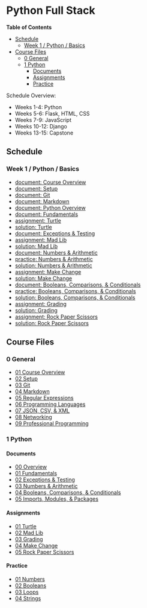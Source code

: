 # Python Full Stack


**Table of Contents**
- [Schedule](#schedule)
  - [Week 1 / Python / Basics](#week-1--python--basics)
- [Course Files](#course-files)
  - [0 General](#0-general)
  - [1 Python](#1-python)
    - [Documents](#documents)
    - [Assignments](#assignments)
    - [Practice](#practice)



Schedule Overview:
- Weeks 1-4: Python
- Weeks 5-6: Flask, HTML, CSS
- Weeks 7-9: JavaScript
- Weeks 10-12: Django
- Weeks 13-15: Capstone


## Schedule

### Week 1 / Python / Basics
- [document:   Course Overview](0%20General/01%20Course%20Overview.md)
- [document:   Setup](0%20General/02%20Setup.md)
- [document:   Git](0%20General/03%20Git.md)
- [document:   Markdown](0%20General/04%20Markdown.md)
- [document:   Python Overview](1%20Python/docs/00%20Python%20Overview.md)
- [document:   Fundamentals](1%20Python/docs/01%20Fundamentals.md)
- [assignment: Turtle](1%20Python/labs/01%20Turtle.md)
- [solution:   Turtle](Code/Matthew/lab01_turtle.py)
- [document:   Exceptions & Testing](1%20Python/docs/02%20Exceptions%20&%20Testing.md)
- [assignment: Mad Lib](1%20Python/labs/02%20Mad%20Lib.md)
- [solution:   Mad Lib](Code/Matthew/lab02_mad_lib.py)
- [document:   Numbers & Arithmetic](1%20Python/docs/03%20Numbers%20&%20Arithmetic.md)
- [practice:   Numbers & Arithmetic](1%20Python/practice/01_numbers.py)
- [solution:   Numbers & Arithmetic](Code/Matthew/01_numbers.py)
- [assignment: Make Change](1%20Python/labs/02%20Make%20Change.md)
- [solution:   Make Change](Code/Matthew/lab04_make_change.py)
- [document:   Booleans, Comparisons, & Conditionals](1%20Python/docs/04%20Booleans,%20Comparisons,%20&%20Conditionals.md)
- [practice:   Booleans, Comparisons, & Conditionals](1%20Python/practice/02_booleans.py)
- [solution:   Booleans, Comparisons, & Conditionals](Code/Matthew/02_booleans.py)
- [assignment: Grading](1%20Python/labs/03%20Grading.md)
- [solution:   Grading](Code/Matthew/lab03_grading.py)
- [assignment: Rock Paper Scissors](1%20Python/labs/05%20Rock%20Paper%20Scissors.md)
- [solution:   Rock Paper Scissors](Code/Matthew/lab05_rock_paper_scissors.py)

<!--
- document:   Imports, Modules, & Packages 🟠
- document:   Random 🟠
- assignment: Magic 8 Ball 🟡
- solution:   Magic 8 Ball 🟡
-->


## Course Files

### 0 General

- [01 Course Overview](0%20General/01%20Course%20Overview.md)
- [02 Setup](0%20General/02%20Setup.md)
- [03 Git](0%20General/03%20Git.md)
- [04 Markdown](0%20General/04%20Markdown.md)
- [05 Regular Expressions](0%20General/05%20Regular%20Expressions.md)
- [06 Programming Languages](0%20General/06%20Programming%20Languages.md)
- [07 JSON, CSV, & XML](0%20General/07%20JSON,%20CSV,%20&%20XML.md)
- [08 Networking](0%20General/08%20Networking.md)
- [09 Professional Programming](0%20General/09%20Professional%20Programming.md)

### 1 Python

#### Documents

- [00 Overview](1%20Python/docs/00%20Python%20Overview.md)
- [01 Fundamentals](1%20Python/docs/01%20Fundamentals.md)
- [02 Exceptions & Testing](1%20Python/docs/02%20Exceptions%20&%20Testing.md)
- [03 Numbers & Arithmetic](1%20Python/docs/03%20Numbers%20&%20Arithmetic.md)
- [04 Booleans, Comparisons, & Conditionals](1%20Python/docs/04%20Booleans,%20Comparisons,%20&%20Conditionals.md)
- [05 Imports, Modules, & Packages](1%20Python/docs/05%20Imports,%20Modules,%20&%20Packages.md)


#### Assignments

- [01 Turtle](1%20Python/labs/01%20Turtle.md)
- [02 Mad Lib](1%20Python/labs/02%20Mad%20Lib.md)
- [03 Grading](1%20Python/labs/03%20Grading.md)
- [04 Make Change](1%20Python/labs/04%20Make%20Change.md)
- [05 Rock Paper Scissors](Code/Matthew/lab05_rock_paper_scissors.py)

#### Practice

- [01 Numbers](1%20Python/practice/01_numbers.py)
- [02 Booleans](1%20Python/practice/02_booleans.py)
- [03 Loops](1%20Python/practice/03_loops.py)
- [04 Strings](1%20Python/practice/04_strings.py)